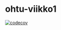 # ohtu-viikko1

[![codecov](https://codecov.io/gh/sweettooth90/ohtu-viikko1/branch/master/graph/badge.svg)](https://codecov.io/gh/sweettooth90/ohtu-viikko1)
